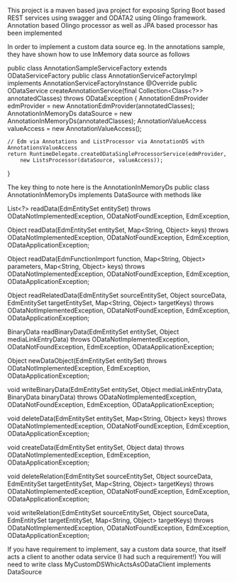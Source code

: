 This project is a maven based java project for exposing Spring Boot based REST services using swagger and ODATA2 using Olingo framework.
Annotation based Olingo processor as well as JPA based processor has been implemented


In order to implement a custom data source
eg. In the annotations sample, they have shown how to use InMemory data source as follows

public class AnnotationSampleServiceFactory extends ODataServiceFactory
public class AnnotationServiceFactoryImpl implements AnnotationServiceFactoryInstance
  @Override
  public ODataService createAnnotationService(final Collection<Class<?>> annotatedClasses) throws ODataException {
    AnnotationEdmProvider edmProvider = new AnnotationEdmProvider(annotatedClasses);
    AnnotationInMemoryDs dataSource = new AnnotationInMemoryDs(annotatedClasses);
    AnnotationValueAccess valueAccess = new AnnotationValueAccess();

    // Edm via Annotations and ListProcessor via AnnotationDS with AnnotationsValueAccess
    return RuntimeDelegate.createODataSingleProcessorService(edmProvider,
        new ListsProcessor(dataSource, valueAccess));
  }

The key thing to note here is the AnnotationInMemoryDs
public class AnnotationInMemoryDs implements DataSource
with methods like

  List<?> readData(EdmEntitySet entitySet) throws ODataNotImplementedException, ODataNotFoundException, EdmException,

  Object readData(EdmEntitySet entitySet, Map<String, Object> keys) throws ODataNotImplementedException,
      ODataNotFoundException, EdmException, ODataApplicationException;

  Object readData(EdmFunctionImport function, Map<String, Object> parameters, Map<String, Object> keys)
      throws ODataNotImplementedException, ODataNotFoundException, EdmException, ODataApplicationException;

  Object readRelatedData(EdmEntitySet sourceEntitySet, Object sourceData, EdmEntitySet targetEntitySet,
      Map<String, Object> targetKeys) throws ODataNotImplementedException, ODataNotFoundException, EdmException,
      ODataApplicationException;

   BinaryData readBinaryData(EdmEntitySet entitySet, Object mediaLinkEntryData) throws ODataNotImplementedException,
      ODataNotFoundException, EdmException, ODataApplicationException;

  Object newDataObject(EdmEntitySet entitySet) throws ODataNotImplementedException, EdmException,
      ODataApplicationException;

  void writeBinaryData(EdmEntitySet entitySet, Object mediaLinkEntryData, BinaryData binaryData)
      throws ODataNotImplementedException, ODataNotFoundException, EdmException, ODataApplicationException;

  void deleteData(EdmEntitySet entitySet, Map<String, Object> keys) throws ODataNotImplementedException,
      ODataNotFoundException, EdmException, ODataApplicationException;

  void createData(EdmEntitySet entitySet, Object data) throws ODataNotImplementedException, EdmException,
      ODataApplicationException;

  void deleteRelation(EdmEntitySet sourceEntitySet, Object sourceData, EdmEntitySet targetEntitySet,
      Map<String, Object> targetKeys) throws ODataNotImplementedException, ODataNotFoundException, EdmException,
      ODataApplicationException;

  void writeRelation(EdmEntitySet sourceEntitySet, Object sourceData, EdmEntitySet targetEntitySet,
      Map<String, Object> targetKeys) throws ODataNotImplementedException, ODataNotFoundException, EdmException,
      ODataApplicationException;




If you have requirement to implement, say a custom data source, that itself acts a client to another odata service
(I had such a requirement!)
You will need to write class MyCustomDSWhicActsAsODataClient implements DataSource
